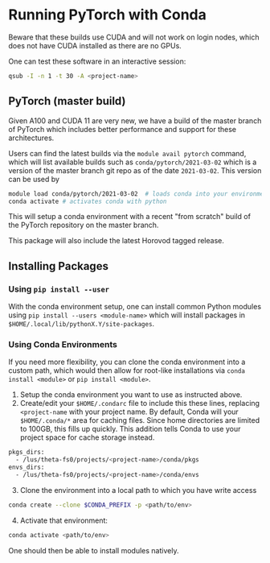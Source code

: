 # Running PyTorch with Conda

Beware that these builds use CUDA and will not work on login nodes, which does not have CUDA installed as there are no GPUs.

One can test these software in an interactive session:
```bash
qsub -I -n 1 -t 30 -A <project-name>
```

## PyTorch (master build)

Given A100 and CUDA 11 are very new, we have a build of the master branch of PyTorch which includes better performance and support for these architectures.

Users can find the latest builds via the `module avail pytorch` command, which will list available builds such as `conda/pytorch/2021-03-02` which is a version of the master branch git repo as of the date `2021-03-02`. This version can be used by
```bash
module load conda/pytorch/2021-03-02  # loads conda into your environment, sets up appropriate CUDA libraries
conda activate # activates conda with python 
```

This will setup a conda environment with a recent "from scratch" build of the PyTorch repository on the master branch.

This package will also include the latest Horovod tagged release.


## Installing Packages

### Using `pip install --user`

With the conda environment setup, one can install common Python modules using `pip install --users <module-name>` which will install packages in `$HOME/.local/lib/pythonX.Y/site-packages`.

### Using Conda Environments

If you need more flexibility, you can clone the conda environment into a custom path, which would then allow for root-like installations via `conda install <module>` or `pip install <module>`.

1. Setup the conda environment you want to use as instructed above.
2. Create/edit your `$HOME/.condarc` file to include this these lines, replacing `<project-name` with your project name. By default, Conda will your `$HOME/.conda/*` area for caching files. Since home directories are limited to 100GB, this fills up quickly. This addition tells Conda to use your project space for cache storage instead.
```bash
pkgs_dirs:
  - /lus/theta-fs0/projects/<project-name>/conda/pkgs
envs_dirs:
  - /lus/theta-fs0/projects/<project-name>/conda/envs
```
3. Clone the environment into a local path to which you have write access
```bash
conda create --clone $CONDA_PREFIX -p <path/to/env>
```
4. Activate that environment:
```bash
conda activate <path/to/env>
```

One should then be able to install modules natively.
